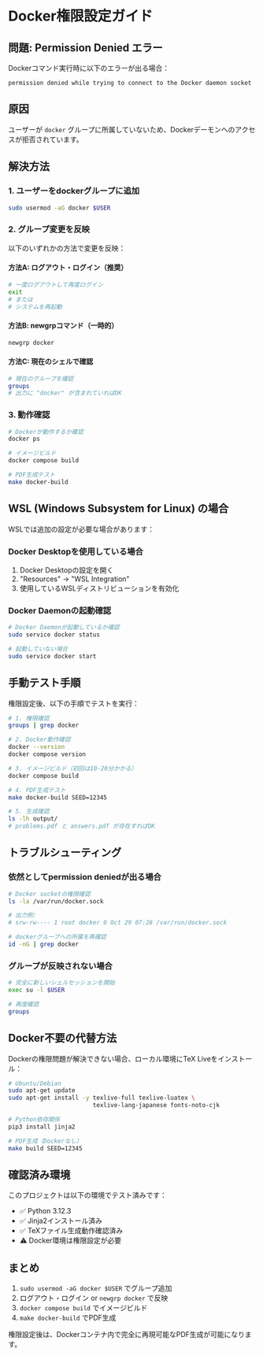 # Docker権限設定ガイド

## 問題: Permission Denied エラー

Dockerコマンド実行時に以下のエラーが出る場合：

```
permission denied while trying to connect to the Docker daemon socket
```

## 原因

ユーザーが `docker` グループに所属していないため、Dockerデーモンへのアクセスが拒否されています。

## 解決方法

### 1. ユーザーをdockerグループに追加

```bash
sudo usermod -aG docker $USER
```

### 2. グループ変更を反映

以下のいずれかの方法で変更を反映：

#### 方法A: ログアウト・ログイン（推奨）
```bash
# 一度ログアウトして再度ログイン
exit
# または
# システムを再起動
```

#### 方法B: newgrpコマンド（一時的）
```bash
newgrp docker
```

#### 方法C: 現在のシェルで確認
```bash
# 現在のグループを確認
groups
# 出力に "docker" が含まれていればOK
```

### 3. 動作確認

```bash
# Dockerが動作するか確認
docker ps

# イメージビルド
docker compose build

# PDF生成テスト
make docker-build
```

## WSL (Windows Subsystem for Linux) の場合

WSLでは追加の設定が必要な場合があります：

### Docker Desktopを使用している場合

1. Docker Desktopの設定を開く
2. "Resources" → "WSL Integration"
3. 使用しているWSLディストリビューションを有効化

### Docker Daemonの起動確認

```bash
# Docker Daemonが起動しているか確認
sudo service docker status

# 起動していない場合
sudo service docker start
```

## 手動テスト手順

権限設定後、以下の手順でテストを実行：

```bash
# 1. 権限確認
groups | grep docker

# 2. Docker動作確認
docker --version
docker compose version

# 3. イメージビルド（初回は10-20分かかる）
docker compose build

# 4. PDF生成テスト
make docker-build SEED=12345

# 5. 生成確認
ls -lh output/
# problems.pdf と answers.pdf が存在すればOK
```

## トラブルシューティング

### 依然としてpermission deniedが出る場合

```bash
# Docker socketの権限確認
ls -la /var/run/docker.sock

# 出力例:
# srw-rw---- 1 root docker 0 Oct 29 07:28 /var/run/docker.sock

# dockerグループへの所属を再確認
id -nG | grep docker
```

### グループが反映されない場合

```bash
# 完全に新しいシェルセッションを開始
exec su -l $USER

# 再度確認
groups
```

## Docker不要の代替方法

Dockerの権限問題が解決できない場合、ローカル環境にTeX Liveをインストール：

```bash
# Ubuntu/Debian
sudo apt-get update
sudo apt-get install -y texlive-full texlive-luatex \
                        texlive-lang-japanese fonts-noto-cjk

# Python依存関係
pip3 install jinja2

# PDF生成（Dockerなし）
make build SEED=12345
```

## 確認済み環境

このプロジェクトは以下の環境でテスト済みです：

- ✅ Python 3.12.3
- ✅ Jinja2インストール済み
- ✅ TeXファイル生成動作確認済み
- ⚠️ Docker環境は権限設定が必要

## まとめ

1. `sudo usermod -aG docker $USER` でグループ追加
2. ログアウト・ログイン or `newgrp docker` で反映
3. `docker compose build` でイメージビルド
4. `make docker-build` でPDF生成

権限設定後は、Dockerコンテナ内で完全に再現可能なPDF生成が可能になります。
